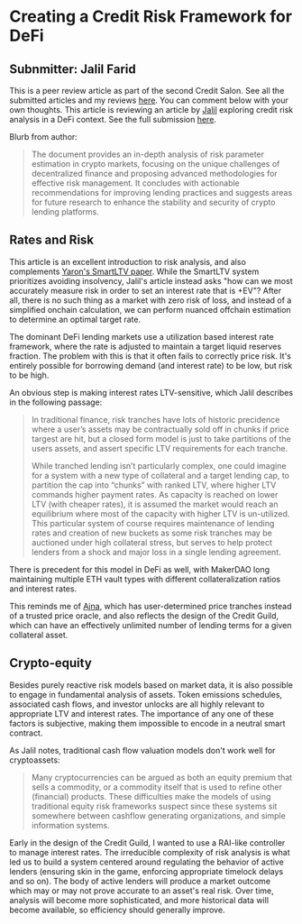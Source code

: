 # Creating a Credit Risk Framework for DeFi
## Subnmitter: Jalil Farid

This is a peer review article as part of the second Credit Salon. See all the submitted articles and my reviews [here](https://onetruekirk.github.io/). You can comment below with your own thoughts. This article is reviewing an article by [Jalil](https://twitter.com/digital_monad
) exploring credit risk analysis in a DeFi context. See the full submission [here](http://jfarid27.github.io/2024/01/26/risk-parameter-estimation-areh-202401260841.html).

Blurb from author:

>The document provides an in-depth analysis of risk parameter estimation in crypto markets, focusing on the unique challenges of decentralized finance and proposing advanced methodologies for effective risk management. It concludes with actionable recommendations for improving lending practices and suggests areas for future research to enhance the stability and security of crypto lending platforms.

## Rates and Risk

This article is an excellent introduction to risk analysis, and also complements [Yaron's SmartLTV paper](https://onetruekirk.github.io/salon2/smartltv.html). While the SmartLTV system prioritizes avoiding insolvency, Jalil's article instead asks "how can we most accurately measure risk in order to set an interest rate that is +EV"? After all, there is no such thing as a market with zero risk of loss, and instead of a simplified onchain calculation, we can perform nuanced offchain estimation to determine an optimal target rate.

The dominant DeFi lending markets use a utilization based interest rate framework, where the rate is adjusted to maintain a target liquid reserves fraction. The problem with this is that it often fails to correctly price risk. It's entirely possible for borrowing demand (and interest rate) to be low, but risk to be high.

An obvious step is making interest rates LTV-sensitive, which Jalil describes in the following passage:

>In traditional finance, risk tranches have lots of historic precidence where a user’s assets may be contractually sold off in chunks if price targest are hit, but a closed form model is just to take partitions of the users assets, and assert specific LTV requirements for each tranche.
>
>While tranched lending isn’t particularly complex, one could imagine for a system with a new type of collateral and a target lending cap, to partition the cap into “chunks” with ranked LTV, where higher LTV commands higher payment rates. As capacity is reached on lower LTV (with cheaper rates), it is assumed the market would reach an equilibrium where most of the capacity with higher LTV is un-utilized. This particular system of course requires maintenance of lending rates and creation of new buckets as some risk tranches may be auctioned under high collateral stress, but serves to help protect lenders from a shock and major loss in a single lending agreement.

There is precedent for this model in DeFi as well, with MakerDAO long maintaining multiple ETH vault types with different collateralization ratios and interest rates.

This reminds me of [Ajna](https://ajnafi.com), which has user-determined price tranches instead of a trusted price oracle, and also reflects the design of the Credit Guild, which can have an effectively unlimited number of lending terms for a given collateral asset.

## Crypto-equity

Besides purely reactive risk models based on market data, it is also possible to engage in fundamental analysis of assets. Token emissions schedules, associated cash flows, and investor unlocks are all highly relevant to appropriate LTV and interest rates. The importance of any one of these factors is subjective, making them impossible to encode in a neutral smart contract.

As Jalil notes, traditional cash flow valuation models don't work well for cryptoassets:

>Many cryptocurrencies can be argued as both an equity premium that sells a commodity, or a commodity itself that is used to refine other (financial) products. These difficulties make the models of using traditional equity risk frameworks suspect since these systems sit somewhere between cashflow generating organizations, and simple information systems.

Early in the design of the Credit Guild, I wanted to use a RAI-like controller to manage interest rates. The irreducible complexity of risk analysis is what led us to build a system centered around regulating the behavior of active lenders (ensuring skin in the game, enforcing appropriate timelock delays and so on). The body of active lenders will produce a market outcome which may or may not prove accurate to an asset's real risk. Over time, analysis will become more sophisticated, and more historical data will become available, so efficiency should generally improve.

<script src="https://utteranc.es/client.js"
        repo="OneTrueKirk/onetruekirk.github.io"
        issue-term="pathname"
        label="comment"
        theme="github-light"
        crossorigin="anonymous"
        async>
</script>